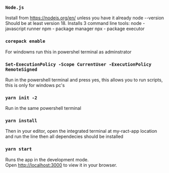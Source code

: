 ### `Node.js` 
Install from https://nodejs.org/en/ unless you have it already node --version Should be at least version 18. Installs 3 command line tools: node - javascript runner npm - package manager npx - package executor

### `corepack enable`
For windowns run this in powershel terminal as adminstrator

### `Set-ExecutionPolicy -Scope CurrentUser -ExecutionPolicy RemoteSigned`
Run in the powershell terminal and press yes, this allows you to run scripts, this is only for windows pc's

### `yarn init -2`
Run in the same powershell terminal

### `yarn install`
Then in your editor, open the integrated terminal at my-ract-app location and run the line then all dependecies should be installed

### `yarn start`
Runs the app in the development mode.\
Open [http://localhost:3000](http://localhost:3000) to view it in your browser.
